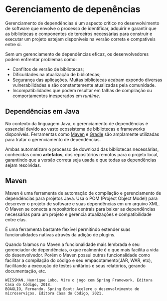 # Gerenciamento de depenências

Gerenciamento de dependências é um aspecto crítico no desenvolvimento de software que envolve o processo de identificar, adquirir e garantir que as bibliotecas e componentes de terceiros necessárias para construir e executar um projeto estejam disponíveis na versão correta e compatíveis entre si.

Sem um gerenciamento de dependências eficaz, os desenvolvedores podem enfrentar problemas como:

- Conflitos de versão de bibliotecas;
- Dificuldades na atualização de bibliotecas;
- Segurança das aplicações. Muitas bibliotecas acabam expondo diversas vulnerabilidades e são constantemente atualizadas pela comunidade.
- Incompatibilidades que podem resultar em falhas de compilação ou comportamentos inesperados em *runtime*.

## Dependências em Java

No contexto da linguagem Java, o gerenciamento de dependências é essencial devido ao vasto ecossistema de bibliotecas e frameworks disponíveis.
Ferramentas como [Maven](http://maven.apache.org.) e [Gradle](https://gradle.org/) são amplamente utilizadas para tratar o gerenciamento de dependências.

Ambas automatizam o processo de download das bibliotecas necessárias, conhecidas como **artefatos**, dos repositórios remotos para o projeto local, garantindo que a versão correta seja usada e que todas as dependências sejam resolvidas.

## Maven

Maven é uma ferramenta de automação de compilação e gerenciamento de dependências para projetos Java. Usa o POM (Project Object Model) para descrever o projeto de software e suas dependências em um arquivo XML. O Maven se conecta a repositórios centrais para baixar as dependências necessárias para um projeto e gerencia atualizações e compatibilidade entre elas.

É uma ferramenta bastante flexível permitindo estender suas funcionalidades nativas através da adição de plugins.

Quando falamos no Maven a funcionalidade mais lembrada é seu gerenciador de dependências, o que realmente é o que mais facilita a vida do desenvolvedor.
Porém o Maven possui outras funcionalidade como facilitar a compilação do código e seu empacotamento(JAR, WAR, etc), facilitando a execução de testes unitários e seus relatórios, gerando documentação, etc.

```text
WEISSMAN, Henrique Lobo. Vire o jogo com Spring Framework. Editora Casa do Código, 2018. 
BOAGLIO, Fernando. Spring Boot: Acelere o desenvolvimento de microserviços. Editora Casa do Código, 2021. 
```
